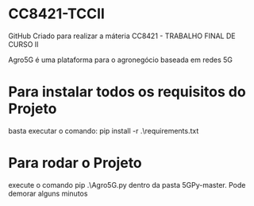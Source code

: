 # CC8421-TCCII
GitHub Criado para realizar a máteria CC8421 - TRABALHO FINAL DE CURSO II 
 
Agro5G é uma plataforma para o agronegócio baseada em redes 5G 
 
# Para instalar todos os requisitos do Projeto
basta executar o comando: pip install -r .\requirements.txt

# Para rodar o Projeto
execute o comando pip .\Agro5G.py dentro da pasta 5GPy-master. Pode demorar alguns minutos
